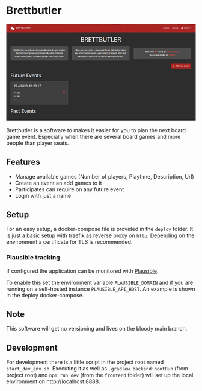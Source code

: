 # Brettbutler

![Screenshot](docs/screenshot.png)

Brettbutler is a software to makes it easier for you to plan the next board game event.
Especially when there are several board games and more people than player seats.

## Features

* Manage available games (Number of players, Playtime, Description, Url)
* Create an event an add games to it
* Participates can require on any future event
* Login with just a name

## Setup

For an easy setup, a docker-compose file is provided in the `deploy` folder.
It is just a basic setup with traefik as reverse proxy on `http`.
Depending on the environment a certificate for TLS is recommended.

### Plausible tracking

If configured the application can be monitored with [Plausible](https://plausible.io/).

To enable this set the environment variable `PLAUSIBLE_DOMAIN`
and if you are running on a self-hosted instance `PLAUSIBLE_API_HOST`.
An example is shown in the deploy docker-compose.

## Note

This software will get no versioning and lives on the bloody main branch.

## Development

For development there is a little script in the project root named `start_dev_env.sh`.
Executing it as well as `.gradlew backend:bootRun` (from project root) and `npm run dev` (from the `frontend` folder)
will set up the local environment on http://localhost:8888.
